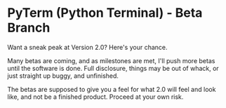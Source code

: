 # PyTerm (Python Terminal) - Beta Branch
Want a sneak peak at Version 2.0? Here's your chance.

Many betas are coming, and as milestones are met, I'll push more betas until the software is done. Full disclosure, things may be out of whack, or just straight up buggy, and unfinished.

The betas are supposed to give you a feel for what 2.0 will feel and look like, and not be a finished product. Proceed at your own risk.
